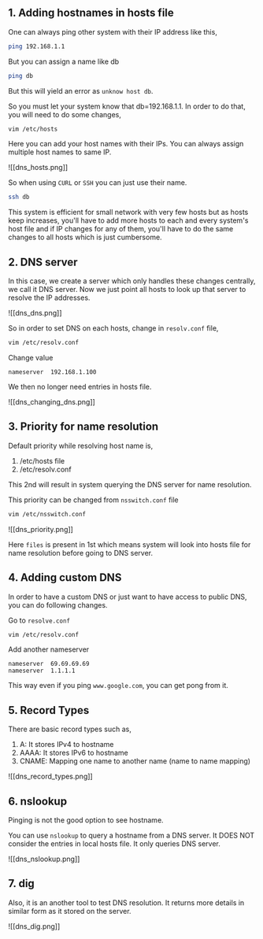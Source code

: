## 1. Adding hostnames in hosts file

One can always ping other system with their IP address like this,

```bash
ping 192.168.1.1
```

But you can assign a name like db

```bash
ping db
```

But this will yield an error as  `unknow host db`.

So you must let your system know that db=192.168.1.1. In order to do that, you will need to do some changes,

```bash
vim /etc/hosts
```

Here you can add your host names with their IPs.
You can always assign multiple host names to same IP.

![[dns_hosts.png]]

So when using ``CURL`` or ``SSH`` you can just use their name.

```bash
ssh db
```

This system is efficient for small network with very few hosts but as hosts keep increases, you'll have to add more hosts to each and every system's host file and if IP changes for any of them, you'll have to do the same changes to all hosts which is just cumbersome.

## 2. DNS server

In this case, we create a server which only handles these changes centrally, we call it DNS server.
Now we just point all hosts to look up that server to resolve the IP addresses.

![[dns_dns.png]]

So in order to set DNS on each hosts, change in ``resolv.conf`` file,

```bash
vim /etc/resolv.conf
```

Change value

```
nameserver  192.168.1.100
```

We then no longer need entries in hosts file.

![[dns_changing_dns.png]]

## 3. Priority for name resolution

Default priority while resolving host name is,

1. /etc/hosts file
2. /etc/resolv.conf

This 2nd will result in system querying the DNS server for name resolution.

This priority can be changed from ``nsswitch.conf`` file

```bash
vim /etc/nsswitch.conf
```

![[dns_priority.png]]

Here `files` is present in 1st which means system will look into hosts file for name resolution before going to DNS server.

## 4. Adding custom DNS

In order to have a custom DNS or just want to have access to public DNS, you can do following changes.

Go to ``resolve.conf``

```bash
vim /etc/resolv.conf
```

Add another nameserver

```
nameserver  69.69.69.69
nameserver  1.1.1.1
```

This way even if you ping `www.google.com`, you can get pong from it.

## 5. Record Types

There are basic record types such as,

1. A: It stores IPv4 to hostname
2. AAAA: It stores IPv6 to hostname
3. CNAME: Mapping one name to another name (name to name mapping)

![[dns_record_types.png]]

## 6. nslookup

Pinging is not the good option to see hostname.

You can use ``nslookup`` to query a hostname from a DNS server.
It DOES NOT consider the entries in local hosts file.
It only queries DNS server.

![[dns_nslookup.png]]

## 7. dig

Also, it is an another tool to test DNS resolution.
It returns more details in similar form as it stored on the server.

![[dns_dig.png]]
